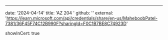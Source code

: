 ---
date: '2024-04-14'
title: 'AZ 204 '
github: ''
external: 'https://learn.microsoft.com/api/credentials/share/en-us/MaheboobPatel-7381/36F45F74C12B990F?sharingId=F0C1B7BE8C74923D'

showInCert: true